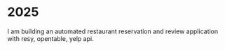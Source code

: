 # 2025
I am building an automated restaurant reservation and review application with resy, opentable, yelp api.


